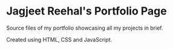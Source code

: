 # Jagjeet Reehal's Portfolio Page

Source files of my portfolio showcasing all my projects in brief.

Created using HTML, CSS and JavaScript.
